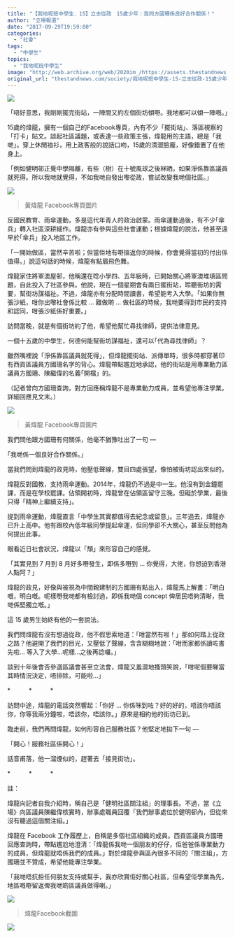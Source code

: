 ```yaml
---
title: "【我地呢班中學生．15】立志從政　15歲少年：我同方國珊係良好合作關係！"
author: "立場報道"
date: "2017-09-29T19:59:00"
categories:
  - "社會"
tags:
  - "中學生"
topics:
  - "我地呢班中學生"
image: "http://web.archive.org/web/2020im_/https://assets.thestandnews.com/media/photos/fong-11_xY6rk.png"
original_url: "thestandnews.com/society/我地呢班中學生-15-立志從政-15歲少年-我同方國珊係良好合作關係"
---
```

![](http://web.archive.org/web/2020im_/https://assets.thestandnews.com/media/photos/fong-11_xY6rk.png)

「唔好意思，我剛剛擺完街站，一陣間又約左個街坊傾嘢。我地都可以傾一陣嘅。」

15歲的煒龍，擁有一個自己的Facebook專頁，內有不少「擺街站」、落區視察的「打卡」貼文。談起社區議題，或表達一些政策主張，煒龍用的主語，總是「我哋」。穿上休閒裇衫，用上政客般的說話口吻，15歲的清澀臉龐，好像錯置了在他身上。

「例如健明邨正覺中學隔離，有些（樹）在十號風球之後冧晒，如果淨係靠區議員就死得。所以我哋就覺得，不如我哋自發出嚟從政，嘗試改變我哋個社區。」

![](http://web.archive.org/web/2020im_/https://assets.thestandnews.com/media/photos/21728379_1978618849084472_4080178513818649236_n_hO3aB.jpg)
> 黃煒龍 Facebook專頁圖片

反國民教育、雨傘運動，多是這代年青人的政治啟蒙。雨傘運動過後，有不少｢傘兵」轉入社區深耕細作。煒龍亦有參與這些社會運動；根據煒龍的說法，他甚至遠早於｢傘兵」投入地區工作。

「一開始做區，當然辛苦啦；但當佢地有嘢搵返你的時候，你會覺得當初的付出係值得。」說這句話的時候，煒龍有點眉飛色舞。

煒龍家住將軍澳屋邨，他稱還在唸小學四、五年級時，已開始關心將軍澳堆填區問題，自此投入了社區參與。他說，現在一個星期會有兩日擺街站，聆聽街坊的需要，幫街坊謀福祉。不過，煒龍亦有分配時間讀書，希望能考入大學。「如果你無張沙紙，咁你出嚟社會係比較 … 難做啲 … 做社區的時候，我哋要得到市民的支持和認同，咁張沙紙係好重要。」

訪問當晚，就是有個街坊約了他，希望他幫忙尋找律師，提供法律意見。

一個十五歲的中學生，何德何能幫街坊謀福祉，還可以｢代為尋找律師」？

雖然嘴裡說「淨係靠區議員就死得」，但煒龍擺街站、派傳單時，很多時都穿著印有西貢區議員方國珊名字的背心。煒龍帶點尷尬地承認，他的街站是用專業動力區議員方國珊、陳繼偉的名義｢開檔」的。

（記者曾向方國珊查詢，對方回應稱煒龍不是專業動力成員，並希望他專注學業。詳細回應見文末。）

![](http://web.archive.org/web/2020im_/https://assets.thestandnews.com/media/photos/19225991_1936595693286788_3204547590374627218_n_0ODq4.jpg)
> 黃煒龍 Facebook專頁圖片

我們問他跟方國珊有何關係，他毫不猶豫吐出了一句 —

｢我哋係一個良好合作關係。」

當我們問到煒龍的政見時，他壓低聲線，雙目四處張望，像怕被街坊認出來似的。

煒龍反對國教，支持雨傘運動。2014年，煒龍仍不過是中一生。他沒有到金鐘罷課，而是在學校罷課。佔領開初時，煒龍曾在佔領區留守三晚。但礙於學業，最後只得「精神上繼續支持」。

提到雨傘運動，煒龍直言「中學生其實都值得去紀念或留意」。三年過去，煒龍亦已升上高中。他有跟校內低年級同學提起傘運，但同學卻不大關心，甚至反問他為何提出此事。

眼看近日社會狀況，煒龍以「頹」來形容自己的感覺。

「其實見到 7 月到 8 月好多嘢發生，即係多嘢到 … 你覺得，大佬，你想迫到香港人點阿？」

煒龍的政見，好像與被視為中間親建制的方國珊有點出入，煒龍馬上解畫：「明白嘅，明白嘅。呢樣嘢我哋都有檢討過，即係我哋個 concept 俾居民唔夠清晰，我哋係堅獨立嘅。」

這 15 歲男生始終有他的一套說法。

我們問煒龍有沒有想過從政，他不假思索地道：「咁當然有啦！」那如何踏上從政之路？他避開了我們的目光，又壓低了聲線，含含糊糊地說：「咁而家都係讀咗書先啦… 等入了大學…呢樣…之後再諗囉。」

談到十年後會否參選區議會甚至立法會，煒龍又羞澀地搔頭笑說，「咁呢個要睇當其時情況決定，唔排除，可能啦…」

\*　　　\*　　　\*

訪問中途，煒龍的電話突然響起：「你好 … 你係咪到咗？好的好的，唔該你唔該你，你等我兩分鐘啦，唔該你，唔該你。」原來是相約他的街坊已到。

臨走前，我們再問煒龍，如何形容自己服務社區？他堅定地拋下一句 —

「開心！服務社區係開心！」

話音甫落，他一溜煙似的，趕著去「接見街坊」。

\*　　　\*　　　\*

註：

煒龍向記者自我介紹時，稱自己是「健明社區關注組」的理事長。不過，當《立場》向區議員陳繼偉核實時，辦事處職員回覆「我們辦事處位於健明邨內，但從來沒有聽過這個關注組。」

煒龍在 Facebook 工作履歷上，自稱是多個社區組織的成員。西貢區議員方國珊回應查詢時，帶點尷尬地澄清：「煒龍係我哋一個朋友的仔仔，佢爸爸係專業動力的成員，但煒龍就唔係我們的成員。」對於煒龍參與區內很多不同的「關注組」，方國珊並不贊成，希望他能專注學業。

「我哋唔抗拒任何朋友支持或幫手，我亦欣賞佢好關心社區，但希望佢學業為先，地區嘅嘢留返俾我哋啲區議員做得喇。」

![](http://web.archive.org/web/2020im_/https://assets.thestandnews.com/media/photos/E693B7E58F962_kVqkq.PNG)
> 煒龍Facebook截圖

![](http://web.archive.org/web/2020im_/https://assets.thestandnews.com/media/photos/fongworksheet_08Q1C.png)